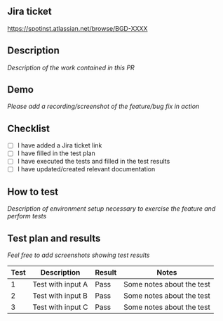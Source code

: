 ## Jira ticket

https://spotinst.atlassian.net/browse/BGD-XXXX

## Description

_Description of the work contained in this PR_

## Demo

_Please add a recording/screenshot of the feature/bug fix in action_

## Checklist
- [ ] I have added a Jira ticket link
- [ ] I have filled in the test plan
- [ ] I have executed the tests and filled in the test results
- [ ] I have updated/created relevant documentation

## How to test

_Description of environment setup necessary to exercise the feature and perform tests_

## Test plan and results

_Feel free to add screenshots showing test results_

| Test | Description       | Result | Notes                      |
|------|-------------------|--------|----------------------------|
| 1    | Test with input A | Pass   | Some notes about the test  |
| 2    | Test with input B | Pass   | Some notes about the test  |
| 3    | Test with input C | Pass   | Some notes about the test  |